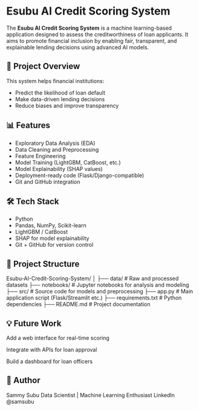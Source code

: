# Esubu AI Credit Scoring System

The **Esubu AI Credit Scoring System** is a machine learning-based application designed to assess the creditworthiness of loan applicants. It aims to promote financial inclusion by enabling fair, transparent, and explainable lending decisions using advanced AI models.

## 🚀 Project Overview

This system helps financial institutions:
- Predict the likelihood of loan default
- Make data-driven lending decisions
- Reduce biases and improve transparency

## 📊 Features

- Exploratory Data Analysis (EDA)
- Data Cleaning and Preprocessing
- Feature Engineering
- Model Training (LightGBM, CatBoost, etc.)
- Model Explainability (SHAP values)
- Deployment-ready code (Flask/Django-compatible)
- Git and GitHub integration

## 🛠 Tech Stack

- Python
- Pandas, NumPy, Scikit-learn
- LightGBM / CatBoost
- SHAP for model explainability
- Git + GitHub for version control

## 📁 Project Structure

Esubu-AI-Credit-Scoring-System/
│
├── data/ # Raw and processed datasets
├── notebooks/ # Jupyter notebooks for analysis and modeling
├── src/ # Source code for models and preprocessing
├── app.py # Main application script (Flask/Streamlit etc.)
├── requirements.txt # Python dependencies
├── README.md # Project documentation

## 💡 Future Work
Add a web interface for real-time scoring

Integrate with APIs for loan approval

Build a dashboard for loan officers

## 👤 Author
Sammy Subu
Data Scientist | Machine Learning Enthusiast
LinkedIn @samsubu
